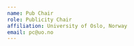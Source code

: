 ```yaml
---
name: Pub Chair
role: Publicity Chair
affiliation: University of Oslo, Norway
email: pc@uo.no
---
```

